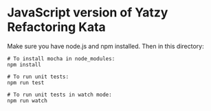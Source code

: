 # JavaScript version of Yatzy Refactoring Kata

Make sure you have node.js and npm installed. Then in this directory:

    # To install mocha in node_modules:
    npm install

    # To run unit tests:
    npm run test

    # To run unit tests in watch mode:
    npm run watch
